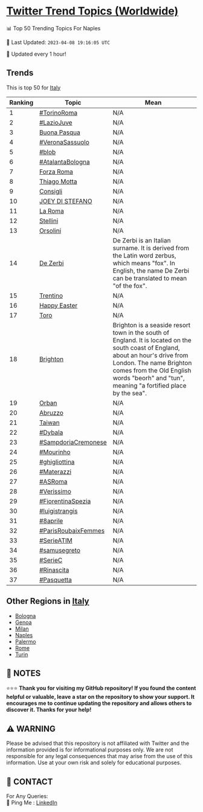 [Twitter Trend Topics (Worldwide)](https://github.com/ErcinDedeoglu/Twitter-Trend-Topics)
==========


📊 Top 50 Trending Topics For Naples

📆 Last Updated: `2023-04-08 19:16:05 UTC`

🔧 Updated every 1 hour!


## Trends

This is top 50 for [Italy](</Italy>)

| Ranking | Topic | Mean |
| ------- | ------------ | ------------ |
| 1 | [#TorinoRoma](http://twitter.com/search?q=%23TorinoRoma) | N/A |
| 2 | [#LazioJuve](http://twitter.com/search?q=%23LazioJuve) | N/A |
| 3 | [Buona Pasqua](http://twitter.com/search?q=Buona+Pasqua) | N/A |
| 4 | [#VeronaSassuolo](http://twitter.com/search?q=%23VeronaSassuolo) | N/A |
| 5 | [#blob](http://twitter.com/search?q=%23blob) | N/A |
| 6 | [#AtalantaBologna](http://twitter.com/search?q=%23AtalantaBologna) | N/A |
| 7 | [Forza Roma](http://twitter.com/search?q=Forza+Roma) | N/A |
| 8 | [Thiago Motta](http://twitter.com/search?q=Thiago+Motta) | N/A |
| 9 | [Consigli](http://twitter.com/search?q=Consigli) | N/A |
| 10 | [JOEY DI STEFANO](http://twitter.com/search?q=JOEY+DI+STEFANO) | N/A |
| 11 | [La Roma](http://twitter.com/search?q=La+Roma) | N/A |
| 12 | [Stellini](http://twitter.com/search?q=Stellini) | N/A |
| 13 | [Orsolini](http://twitter.com/search?q=Orsolini) | N/A |
| 14 | [De Zerbi](http://twitter.com/search?q=De+Zerbi) | De Zerbi is an Italian surname. It is derived from the Latin word zerbus, which means "fox". In English, the name De Zerbi can be translated to mean "of the fox". |
| 15 | [Trentino](http://twitter.com/search?q=Trentino) | N/A |
| 16 | [Happy Easter](http://twitter.com/search?q=Happy+Easter) | N/A |
| 17 | [Toro](http://twitter.com/search?q=Toro) | N/A |
| 18 | [Brighton](http://twitter.com/search?q=Brighton) | Brighton is a seaside resort town in the south of England. It is located on the south coast of England, about an hour's drive from London. The name Brighton comes from the Old English words "beorh" and "tun", meaning "a fortified place by the sea". |
| 19 | [Orban](http://twitter.com/search?q=Orban) | N/A |
| 20 | [Abruzzo](http://twitter.com/search?q=Abruzzo) | N/A |
| 21 | [Taiwan](http://twitter.com/search?q=Taiwan) | N/A |
| 22 | [#Dybala](http://twitter.com/search?q=%23Dybala) | N/A |
| 23 | [#SampdoriaCremonese](http://twitter.com/search?q=%23SampdoriaCremonese) | N/A |
| 24 | [#Mourinho](http://twitter.com/search?q=%23Mourinho) | N/A |
| 25 | [#ghigliottina](http://twitter.com/search?q=%23ghigliottina) | N/A |
| 26 | [#Materazzi](http://twitter.com/search?q=%23Materazzi) | N/A |
| 27 | [#ASRoma](http://twitter.com/search?q=%23ASRoma) | N/A |
| 28 | [#Verissimo](http://twitter.com/search?q=%23Verissimo) | N/A |
| 29 | [#FiorentinaSpezia](http://twitter.com/search?q=%23FiorentinaSpezia) | N/A |
| 30 | [#luigistrangis](http://twitter.com/search?q=%23luigistrangis) | N/A |
| 31 | [#8aprile](http://twitter.com/search?q=%238aprile) | N/A |
| 32 | [#ParisRoubaixFemmes](http://twitter.com/search?q=%23ParisRoubaixFemmes) | N/A |
| 33 | [#SerieATIM](http://twitter.com/search?q=%23SerieATIM) | N/A |
| 34 | [#samusegreto](http://twitter.com/search?q=%23samusegreto) | N/A |
| 35 | [#SerieC](http://twitter.com/search?q=%23SerieC) | N/A |
| 36 | [#Rinascita](http://twitter.com/search?q=%23Rinascita) | N/A |
| 37 | [#Pasquetta](http://twitter.com/search?q=%23Pasquetta) | N/A |



## Other Regions in [Italy](</Italy>)

* [Bologna](</Italy/Bologna.md>)
* [Genoa](</Italy/Genoa.md>)
* [Milan](</Italy/Milan.md>)
* [Naples](</Italy/Naples.md>)
* [Palermo](</Italy/Palermo.md>)
* [Rome](</Italy/Rome.md>)
* [Turin](</Italy/Turin.md>)



## 📝 NOTES

⭐⭐⭐ **Thank you for visiting my GitHub repository! If you found the content helpful or valuable, leave a star on the repository to show your support. It encourages me to continue updating the repository and allows others to discover it. Thanks for your help!**


## ⚠️ WARNING

Please be advised that this repository is not affiliated with Twitter and the information provided is for informational purposes only. We are not responsible for any legal consequences that may arise from the use of this information. Use at your own risk and solely for educational purposes.


## 📨 CONTACT

 For Any Queries:  
            🏓 Ping Me : [LinkedIn](https://www.linkedin.com/in/ercindedeoglu/)
